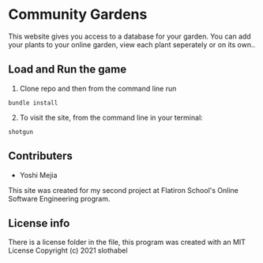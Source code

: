 
# Community Gardens

This website gives you access to a database for your garden. You can add your plants to your online garden, view each plant seperately or on its own..

## Load and Run the game


1. Clone repo and then from the command line run
```
bundle install
```
2. To visit the site, from the command line in your terminal:
```
shotgun
```

## Contributers

  * Yoshi Mejia

This site was created for my second project at Flatiron School's Online Software Engineering program.

## License info

There is a license folder in the file, this program was created with an MIT License 
Copyright (c) 2021 slothabel

